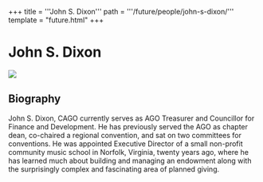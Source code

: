 +++
title = '''John S. Dixon'''
path = '''/future/people/john-s-dixon/'''
template = "future.html"
+++

<h1>John S. Dixon</h1>

<img class="speaker-photo" src="https://custom.cvent.com/C3A4539B19F74ABCB6FCE437F6BC0A74/files/event/910aaf2914d44586a56fbd0b3b2c31c0/23db5e8b4ae94b2b8e3465eaee7f26b3.jpeg">
<h2>Biography</h2>
<p>John S. Dixon, CAGO currently serves as AGO Treasurer and Councillor for Finance and Development. He has previously served the AGO as chapter dean, co-chaired a regional convention, and sat on two committees for conventions. He was appointed Executive Director of a small non-profit community music school in Norfolk, Virginia, twenty years ago, where he has learned much about building and managing an endowment along with the surprisingly complex and fascinating area of planned giving.</p>

